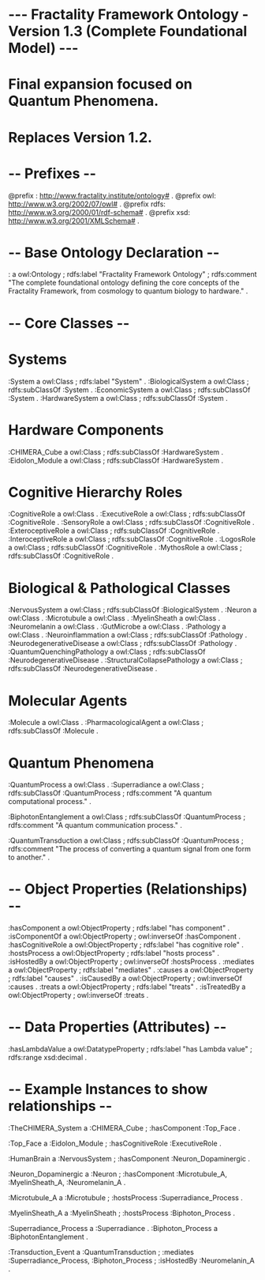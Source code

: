 # --- Fractality Framework Ontology - Version 1.3 (Complete Foundational Model) ---
# Final expansion focused on Quantum Phenomena.
# Replaces Version 1.2.

# -- Prefixes --
@prefix : <http://www.fractality.institute/ontology#> .
@prefix owl: <http://www.w3.org/2002/07/owl#> .
@prefix rdfs: <http://www.w3.org/2000/01/rdf-schema#> .
@prefix xsd: <http://www.w3.org/2001/XMLSchema#> .

# -- Base Ontology Declaration --
: a owl:Ontology ;
    rdfs:label "Fractality Framework Ontology" ;
    rdfs:comment "The complete foundational ontology defining the core concepts of the Fractality Framework, from cosmology to quantum biology to hardware." .

# -- Core Classes --

# Systems
:System a owl:Class ; rdfs:label "System" .
:BiologicalSystem a owl:Class ; rdfs:subClassOf :System .
:EconomicSystem a owl:Class ; rdfs:subClassOf :System .
:HardwareSystem a owl:Class ; rdfs:subClassOf :System .

# Hardware Components
:CHIMERA_Cube a owl:Class ; rdfs:subClassOf :HardwareSystem .
:Eidolon_Module a owl:Class ; rdfs:subClassOf :HardwareSystem .

# Cognitive Hierarchy Roles
:CognitiveRole a owl:Class .
:ExecutiveRole a owl:Class ; rdfs:subClassOf :CognitiveRole .
:SensoryRole a owl:Class ; rdfs:subClassOf :CognitiveRole .
:ExteroceptiveRole a owl:Class ; rdfs:subClassOf :CognitiveRole .
:InteroceptiveRole a owl:Class ; rdfs:subClassOf :CognitiveRole .
:LogosRole a owl:Class ; rdfs:subClassOf :CognitiveRole .
:MythosRole a owl:Class ; rdfs:subClassOf :CognitiveRole .

# Biological & Pathological Classes
:NervousSystem a owl:Class ; rdfs:subClassOf :BiologicalSystem .
:Neuron a owl:Class .
:Microtubule a owl:Class .
:MyelinSheath a owl:Class .
:Neuromelanin a owl:Class .
:GutMicrobe a owl:Class .
:Pathology a owl:Class .
:Neuroinflammation a owl:Class ; rdfs:subClassOf :Pathology .
:NeurodegenerativeDisease a owl:Class ; rdfs:subClassOf :Pathology .
:QuantumQuenchingPathology a owl:Class ; rdfs:subClassOf :NeurodegenerativeDisease .
:StructuralCollapsePathology a owl:Class ; rdfs:subClassOf :NeurodegenerativeDisease .

# Molecular Agents
:Molecule a owl:Class .
:PharmacologicalAgent a owl:Class ; rdfs:subClassOf :Molecule .

# Quantum Phenomena
:QuantumProcess a owl:Class .
:Superradiance a owl:Class ;
    rdfs:subClassOf :QuantumProcess ;
    rdfs:comment "A quantum computational process." .

:BiphotonEntanglement a owl:Class ;
    rdfs:subClassOf :QuantumProcess ;
    rdfs:comment "A quantum communication process." .

:QuantumTransduction a owl:Class ;
    rdfs:subClassOf :QuantumProcess ;
    rdfs:comment "The process of converting a quantum signal from one form to another." .


# -- Object Properties (Relationships) --
:hasComponent a owl:ObjectProperty ; rdfs:label "has component" .
:isComponentOf a owl:ObjectProperty ; owl:inverseOf :hasComponent .
:hasCognitiveRole a owl:ObjectProperty ; rdfs:label "has cognitive role" .
:hostsProcess a owl:ObjectProperty ; rdfs:label "hosts process" .
:isHostedBy a owl:ObjectProperty ; owl:inverseOf :hostsProcess .
:mediates a owl:ObjectProperty ; rdfs:label "mediates" .
:causes a owl:ObjectProperty ; rdfs:label "causes" .
:isCausedBy a owl:ObjectProperty ; owl:inverseOf :causes .
:treats a owl:ObjectProperty ; rdfs:label "treats" .
:isTreatedBy a owl:ObjectProperty ; owl:inverseOf :treats .


# -- Data Properties (Attributes) --
:hasLambdaValue a owl:DatatypeProperty ;
    rdfs:label "has Lambda value" ;
    rdfs:range xsd:decimal .


# -- Example Instances to show relationships --
:TheCHIMERA_System a :CHIMERA_Cube ;
    :hasComponent :Top_Face .

:Top_Face a :Eidolon_Module ;
    :hasCognitiveRole :ExecutiveRole .

:HumanBrain a :NervousSystem ;
    :hasComponent :Neuron_Dopaminergic .

:Neuron_Dopaminergic a :Neuron ;
    :hasComponent :Microtubule_A, :MyelinSheath_A, :Neuromelanin_A .

:Microtubule_A a :Microtubule ;
    :hostsProcess :Superradiance_Process .

:MyelinSheath_A a :MyelinSheath ;
    :hostsProcess :Biphoton_Process .

:Superradiance_Process a :Superradiance .
:Biphoton_Process a :BiphotonEntanglement .

:Transduction_Event a :QuantumTransduction ;
    :mediates :Superradiance_Process, :Biphoton_Process ;
    :isHostedBy :Neuromelanin_A .
    